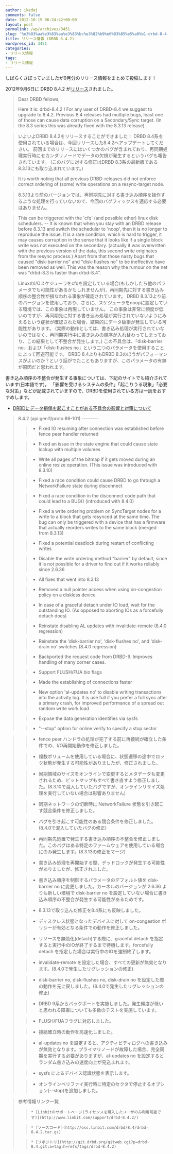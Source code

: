 ```yaml
---
author: ikedaj
comments: false
date: 2012-10-15 06:24:42+00:00
layout: post
permalink: /wp/archives/3451
slug: '%e3%83%aa%e3%83%aa%e3%83%bc%e3%82%b9%e6%83%85%e5%a0%b1-drbd-8-4-2'
title: リリース情報 (DRBD 8.4.2)
wordpress_id: 3451
categories:
- リリース情報
tags:
- リリース情報
---
```


しばらくさぼっていましたが9月分のリリース情報をまとめて投稿します！

2012年9月6日に DRBD 8.4.2 が[リリース](http://www.gossamer-threads.com/lists/drbd/users/24364)されました。



<blockquote>
Dear DRBD fellows, 

Here it is: drbd-8.4.2 ! 
For any user of DRBD-8.4 we suggest to upgrade to 8.4.2. Previous 8.4 releases had multiple bugs, least one of those can cause data corruption on a Secondary/Sync target. 
(In the 8.3 series this was already fixed with the 8.3.13 release) 
</blockquote>




<blockquote>
いよいよDRBD 8.4.2をリリースすることができました！
DRBD 8.4系を使用されている場合は、今回リリースした8.4.2へアップデートしてください。
前回までのリリースにはいくつかのバグが含まれており、再同期処理実行時にセカンダリノードでデータの欠損が発生するというバグも報告されています。
(このバグに対する修正はDRBD 8.3系の最新版である8.3.13にも取り込まれています。)
</blockquote>





<blockquote>
 It is worth noting that all previous DRBD-releases did not enforce correct ordering of (some) write operations on a resync-target node. 
</blockquote>




<blockquote>
8.3.13より前のバージョンでは、再同期先に対する書き込み順序を操作するような処理を行っていないので、今回のバグフィックスを適応する必要はありません。
</blockquote>





<blockquote>
 This can be triggered with the 'cfq' (and possible other) linux disk schedulers. 
 -- It is known that when you stay with an DRBD release before 8.3.13 and switch the scheduler to 'noop', then it is no longer to reproduce the issue. 
 It is a rare condition, which is hard to trigger, it may causes corruption in the sense that it looks like if a single block write was not executed on the secondary. 
 (actually it was overwritten with the previous version of the data, this second write originates from the resync process.) 
 Apart from that those nasty bugs that caused "disk-barrier no" and "disk-flushes no" to be ineffective have been removed as well. 
 This was the reason why the rumour on the net was "drbd-8.3 is faster than drbd-8.4". 
</blockquote>





<blockquote>
LinuxのI/Oスケジューラをcfqを設定している場合(もしかしたら他のパラメータでも可能性があるかもしれませんが)、再同期先に対する書き込み順序の整合性が損なわれる事象が確認されています。
DRBD 8.3.13より前のバージョンを使用しており、さらに、スケジューラをnoopに設定している環境では、この事象は再現していません。
この事象は非常に頻度が低いのですが、再同期先に対する書き込み処理が実行されていないようにみえるという症状が確認された場合、結果的にデータ破損が発生している可能性があります。
(実際の動作としては、書き込み処理が実行されていないのではなく、再同期実行中に書き込みの順序が入れ替わってしまっており、この結果として不整合が発生します。)
この不具合は、「disk-barrier no」および「disk-flushes no」という二つのパラメータを使用することによって回避可能です。
DRBD 8.4よりもDRBD 8.3のほうがパフォーマンスがよいのか？という話がでたこともありますが、このパラメータの有無が原因だと思われます。
</blockquote>



書き込み順序の不整合が発生する事象については、下記のサイトでも紹介されています(日本語です)。
「影響を受けるシステムの条件」「起こりうる現象」「必要な対策」などが記載されていますので、DRBDを使用されている方は一読をおすすめします。
- [DRBDにデータ損傷を起こすことがある不具合の影響と対策について](http://www.3ware.co.jp/aboutus/news/news-20120911.html)



<blockquote>
8.4.2 (api:genl1/proto:86-101) 
-------- 

> 
> 

>   * Fixed IO resuming after connection was established before fence peer handler returned 

> 

>   * Fixed an issue in the state engine that could cause state lockup with multiple volumes 

> 

>   * Write all pages of the bitmap if it gets moved during an online resize operation. (This issue was introduced with 8.3.10) 

> 

>   * Fixed a race condition could cause DRBD to go through a NetworkFailure state during disconnect 

> 

>   * Fixed a race condition in the disconnect code path that could lead to a BUG() (introduced with 8.4.0) 

> 

>   * Fixed a write ordering problem on SyncTarget nodes for a write to a block that gets resynced at the same time. The bug can only be triggered with a device that has a firmware that actually reorders writes to the same block (merged from 8.3.13) 

> 

>   * Fixed a potential deadlock during restart of conflicting writes 

> 

>   * Disable the write ordering method "barrier" by default, since it is not possible for a driver to find out if it works reliably since 2.6.36 

> 

>   * All fixes that went into 8.3.13 

> 

>   * Removed a null pointer access when using on-congestion policy on a diskless device 

> 

>   * In case of a graceful detach under IO load, wait for the outstanding IO. (As opposed to aborting IOs as a forcefully detach does) 

> 

>   * Reinstate disabling AL updates with invalidate-remote (8.4.0 regression) 

> 

>   * Reinstate the 'disk-barrier no', 'disk-flushes no', and 'disk-drain no' switches (8.4.0 regression) 

> 

>   * Backported the request code from DRBD-9. Improves handling of many corner cases. 

> 

>   * Support FLUSH/FUA bio flags 

> 

>   * Made the establishing of connections faster 

> 

>   * New option 'al-updates no' to disable writing transactions into the  activity log. It is use full if you prefer a full sync after a primary  crash, for improved performance of a spread out random write work load 

> 

>   * Expose the data generation identifies via sysfs 

> 

>   * "--stop" option for online verify to specify a stop sector 

> 

</blockquote>




<blockquote>

> 
> 

>   * fence peer ハンドラの処理が完了する前に再接続が確立した条件での、I/O再開始動作を修正しました。

> 

>   * 複数ボリュームを使用している場合に、状態遷移の途中でロック状態が発生する可能性がありましたが、修正されました。

> 

>   * 同期領域のサイズをオンラインで変更するとメタデータも変更されるため、ビットマップもすべて書き直すよう修正しました。(8.3.10で混入していたバグですが、オンラインリサイズ処理を実行していない場合は影響ありません)

> 

>   * 同期ネットワークの切断時に NetworkFailure 状態を引き起こす競合条件を修正しました。

> 

>   * バグを引き起こす可能性のある競合条件を修正しました。(8.4.0で混入していたバグの修正)

> 

>   * 再同期先処置で発生する書き込み順序の不整合を修正しました。このバグはある特定のファームウェアを使用している場合にのみ発生します。(8.3.13の修正をマージ)

> 

>   * 書き込み処理を再開始する際、デッドロックが発生する可能性がありましたが、修正されました。

> 

>   * 書き込み順序を制御するパラメータのデフォルト値を disk-barrier no に変更しました。カーネルのバージョンが 2.6.36 よりも新しい環境で disk-barrier no を設定していない場合に書き込み順序の不整合が発生する可能性があるためです。

> 

>   * 8.3.13で取り込んだ修正を8.4系にも反映しました。

> 

>   * ディスクレス状態となったデバイスに対して on-congestion ポリシーが有効となる条件での動作を修正しました。

> 

>   * リソースを無効化(detach)する際に、graceful detach を指定すると実行中のIOが終了するまで待機します。forcefully detach を指定した場合は実行中のIOを強制終了します。

> 

>   * invalidate-remote を設定した場合、すべての更新が無効となります。(8.4.0で発生したリグレッションの修正)

> 

>   * disk-barrier no, disk-flushes no, disk-drain no を設定した際の動作を元に戻しました。(8.4.0で発生したリグレッションの修正)

> 

>   * DRBD 9系からバックポートを実施しました。発生頻度が低いと思われる障害についても多数のテストを実施しています。

> 

>   * FLUSH/FUAフラグに対応しました。

> 

>   * 接続確立時の動作を高速化しました。

> 

>   * al-updates no を設定すると、アクティビティログへの書き込みが無効となります。プライマリノードが故障した場合、完全同期を実行する必要がありますが、al-updates no を設定するとランダム書き込みの速度向上が見込まれます。

> 

>   * sysfs によるデバイス認識状態を表示します。

> 

>   * オンラインベリファイ実行時に特定のセクタで停止するオプション(--stop)を追加しました。

> 

</blockquote>





<blockquote>
参考情報リンク一覧

> 
> 
     
	
>     * [Linbitのサポートページ(ライセンスを購入したユーザのみ利用可能です)](http://www.linbit.com/support/drbd-8.4.2/)
	
> 
	
>     * [ソースコード](http://oss.linbit.com/drbd/8.4/drbd-8.4.2.tar.gz)
	
> 
	
>     * [リポジトリ](http://git.drbd.org/gitweb.cgi?p=drbd-8.4.git;a=tag;h=refs/tags/drbd-8.4.2)
	
> 
     

</blockquote>

